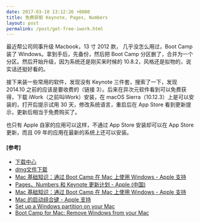 ```yaml
---
date: 2017-03-10 13:12:26 +0800
title: 免费获取 Keynote, Pages, Numbers
layout: post
permalink: /post/get-free-iwork.html
---
```


最近帮公司同事升级 Macbook，13 寸 2012 款， 几乎没怎么用过，Boot Camp 装了 Windows。拿到手后，先备份，然后把 Boot Camp 分区删了，合并为一个分区。然后开始升级，因为系统还是刚买来时候的 10.8.2，风格还是拟物的，说实话还挺好看的。

接下来装一些常用的软件，发现没有 Keynote 三件套，搜索了一下，发现 2014.10 之前的应该是要收费的（链接 3）。后来在异次元软件看到可以免费获得，下载 iWork（之前叫iWork）安装，在 macOS Sierra（10.12.3）上是可以安装的，打开后提示试用 30 天，修改系统语言，重启后在 App Store 看到更新提示，更新后相当于免费购买了。

也只有 Apple 自家的应用可以这样，不通过 App Store 安装却可以在 App Store 更新，而且 09 年的应用在最新的系统上还可以安装。

#### [参考]
* [下载中心](https://support.apple.com/downloads/iwork)<br>
* [dmg文件下载](http://appldnld.apple.com/iWork/Trial/2Z693-6888.20090326.F6B53/iWork09Trial.dmg)<br>
* [Mac 基础知识：通过 Boot Camp 在 Mac 上使用 Windows - Apple 支持](https://support.apple.com/zh-cn/HT201258)<br>
* [Pages、Numbers 和 Keynote 更新计划 - Apple (中国)](http://www.apple.com/cn/creativity-apps/mac/up-to-date/)<br>
* [Mac 基础知识：通过 Boot Camp 在 Mac 上使用 Windows - Apple 支持](https://support.apple.com/zh-cn/HT201258)<br>
* [Mac 的启动组合键 - Apple 支持](https://support.apple.com/zh-cn/HT201255)<br>
* [Set up a Windows partition on your Mac](https://support.apple.com/en-us/HT204009)<br>
* [Boot Camp for Mac: Remove Windows from your Mac](https://support.apple.com/kb/PH25916?viewlocale=en_US&locale=en_US)
